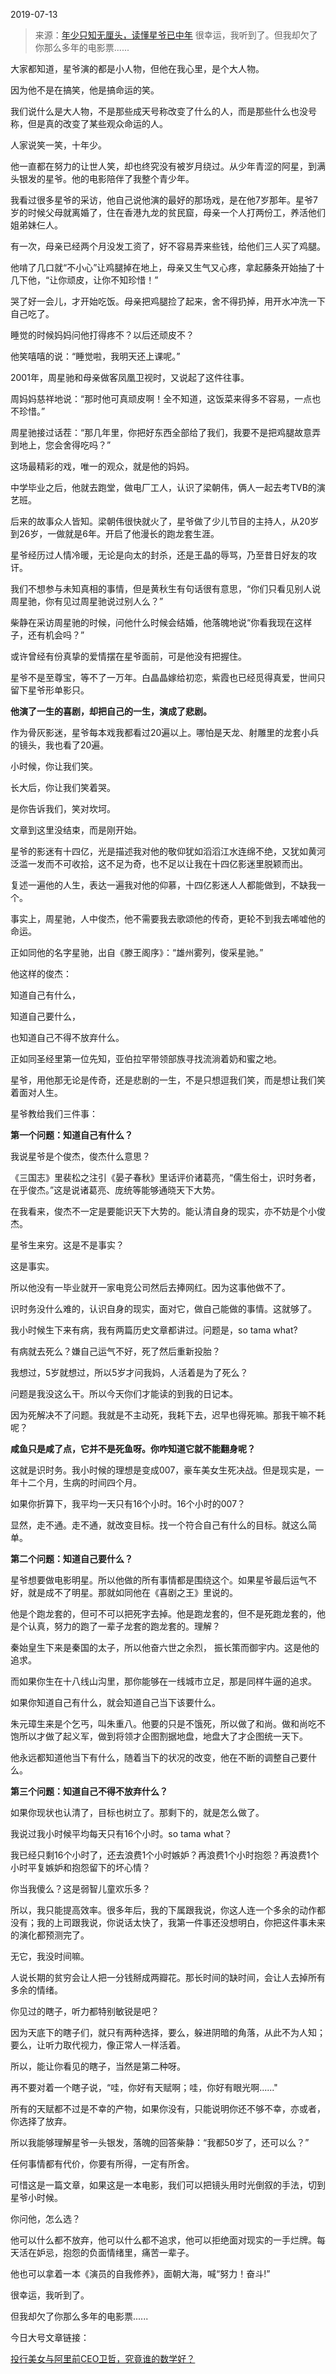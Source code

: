 2019-07-13

> 来源：[年少只知无厘头，读懂星爷已中年](http://mp.weixin.qq.com/s?__biz=MzU3NDc5Nzc0NQ==&mid=2247484992&idx=1&sn=1d33b6be7069ce6be905a9b377c45177&chksm=fd2da49eca5a2d8891b05acf0dedcd46dd0731461b1fdc66b39890b7f603d9ecab58ab0b7fbf&scene=27#wechat_redirect)
> 很幸运，我听到了。但我却欠了你那么多年的电影票......

大家都知道，星爷演的都是小人物，但他在我心里，是个大人物。

  

因为他不是在搞笑，他是搞命运的笑。  

  

我们说什么是大人物，不是那些成天号称改变了什么的人，而是那些什么也没号称，但是真的改变了某些观众命运的人。

  

人家说笑一笑，十年少。

  

他一直都在努力的让世人笑，却也终究没有被岁月绕过。从少年青涩的阿星，到满头银发的星爷。他的电影陪伴了我整个青少年。

  

我看过很多星爷的采访，他自己说他演的最好的那场戏，是在他7岁那年。星爷7岁的时候父母就离婚了，住在香港九龙的贫民窟，母亲一个人打两份工，养活他们姐弟妹仨人。

  

有一次，母亲已经两个月没发工资了，好不容易弄来些钱，给他们三人买了鸡腿。

  

他啃了几口就“不小心”让鸡腿掉在地上，母亲又生气又心疼，拿起藤条开始抽了十几下他，“让你顽皮，让你不知珍惜！”

  

哭了好一会儿，才开始吃饭。母亲把鸡腿捡了起来，舍不得扔掉，用开水冲洗一下自己吃了。

  

睡觉的时候妈妈问他打得疼不？以后还顽皮不？

他笑嘻嘻的说：“睡觉啦，我明天还上课呢。”

  

2001年，周星驰和母亲做客凤凰卫视时，又说起了这件往事。

周妈妈慈祥地说：“那时他可真顽皮啊！全不知道，这饭菜来得多不容易，一点也不珍惜。”

  

周星驰接过话茬：“那几年里，你把好东西全部给了我们，我要不是把鸡腿故意弄到地上，您会舍得吃吗？”

  

这场最精彩的戏，唯一的观众，就是他的妈妈。  

  

中学毕业之后，他就去跑堂，做电厂工人，认识了梁朝伟，俩人一起去考TVB的演艺班。

  

后来的故事众人皆知。梁朝伟很快就火了，星爷做了少儿节目的主持人，从20岁到26岁，一做就是6年。开启了他漫长的跑龙套生涯。

  

星爷经历过人情冷暖，无论是向太的封杀，还是王晶的辱骂，乃至昔日好友的攻讦。

  

我们不想参与未知真相的事情，但是黄秋生有句话很有意思，“你们只看见别人说周星驰，你有见过周星驰说过别人么？”  

  

  

柴静在采访周星驰的时候，问他什么时候会结婚，他落魄地说“你看我现在这样子，还有机会吗？”

或许曾经有份真挚的爱情摆在星爷面前，可是他没有把握住。

  

  

星爷不是至尊宝，等不了一万年。白晶晶嫁给初恋，紫霞也已经觅得真爱，世间只留下星爷形单影只。

  

  

 **他演了一生的喜剧，却把自己的一生，演成了悲剧。**

  

作为骨灰影迷，星爷每本戏我都看过20遍以上。哪怕是天龙、射雕里的龙套小兵的镜头，我也看了20遍。

  

小时候，你让我们笑。  

长大后，你让我们笑着哭。

是你告诉我们，笑对坎坷。

  

文章到这里没结束，而是刚开始。  

  

星爷的影迷有十四亿，光是描述我对他的敬仰犹如滔滔江水连绵不绝，又犹如黄河泛滥一发而不可收拾，这不足为奇，也不足以让我在十四亿影迷里脱颖而出。

  

复述一遍他的人生，表达一遍我对他的仰慕，十四亿影迷人人都能做到，不缺我一个。

  

事实上，周星驰，人中俊杰，他不需要我去歌颂他的传奇，更轮不到我去唏嘘他的命运。

  

正如同他的名字星驰，出自《滕王阁序》：“雄州雾列，俊采星驰。”

他这样的俊杰：

知道自己有什么，

知道自己要什么，

也知道自己不得不放弃什么。  

  

正如同圣经里第一位先知，亚伯拉罕带领部族寻找流淌着奶和蜜之地。

星爷，用他那无论是传奇，还是悲剧的一生，不是只想逗我们笑，而是想让我们笑着面对人生。

  

星爷教给我们三件事：

  

 **第一个问题：知道自己有什么？**

  

我说星爷是个俊杰，俊杰什么意思？

《三国志》里裴松之注引《晏子春秋》里话评价诸葛亮，“儒生俗士，识时务者，在乎俊杰。”这是说诸葛亮、庞统等能够通晓天下大势。

  

在我看来，俊杰不一定是要能识天下大势的。能认清自身的现实，亦不妨是个小俊杰。

  

星爷生来穷。这是不是事实？

这是事实。

  

所以他没有一毕业就开一家电竞公司然后去捧网红。因为这事他做不了。

识时务没什么难的，认识自身的现实，面对它，做自己能做的事情。这就够了。

  

我小时候生下来有病，我有两篇历史文章都讲过。问题是，so tama what?

  

有病就去死么？嫌自己运气不好，死了然后重新投胎？

我想过，5岁就想过，所以5岁才问我妈，人活着是为了死么？

  

问题是我没这么干。所以今天你们才能读的到我的日记本。

  

因为死解决不了问题。我就是不主动死，我耗下去，迟早也得死嘛。那我干嘛不耗呢？

  

 **咸鱼只是咸了点，它并不是死鱼呀。你咋知道它就不能翻身呢？**

  

这就是识时务。我小时候的理想是变成007，豪车美女生死决战。但是现实是，一年十二个月，生病的时间四个月。

  

如果你折算下，我平均一天只有16个小时。16个小时的007？

  

显然，走不通。走不通，就改变目标。找一个符合自己有什么的目标。就这么简单。

  

 **第二个问题：知道自己要什么？**  

  

星爷想要做电影明星。所以他做的所有事情都是围绕这个。如果星爷最后运气不好，就是成不了明星。那就如同他在《喜剧之王》里说的。

  

他是个跑龙套的，但可不可以把死字去掉。他是跑龙套的，但不是死跑龙套的，他是个认真，努力的跑了一辈子龙套的跑龙套的。理解？

  

秦始皇生下来是秦国的太子，所以他奋六世之余烈， 振长策而御宇内。这是他的追求。

  

而如果你生在十八线山沟里，那你能够在一线城市立足，那是同样牛逼的追求。

  

如果你知道自己有什么，就会知道自己当下该要什么。

  

朱元璋生来是个乞丐，叫朱重八。他要的只是不饿死，所以做了和尚。做和尚吃不饱所以才做了起义军，做到将领才企图割据地盘，地盘大了才企图统一天下。

  

他永远都知道他当下有什么，随着当下的状况的改变，他在不断的调整自己要什么。

  

 **第三个问题：知道自己不得不放弃什么？**  

  

如果你现状也认清了，目标也树立了。那剩下的，就是怎么做了。

  

我说过我小时候平均每天只有16个小时。so tama what？

  

我已经只剩16个小时了，还去浪费1个小时嫉妒？再浪费1个小时抱怨？再浪费1个小时平复嫉妒和抱怨留下的坏心情？  

  

你当我傻么？这是弱智儿童欢乐多？

  

所以，我只能提高效率。很多年后，我的下属跟我说，你这人连一个多余的动作都没有；我的上司跟我说，你说话太快了，我第一件事还没想明白，你把这件事未来的演化都预测完了。  

  

无它，我没时间嘛。

  

人说长期的贫穷会让人把一分钱掰成两瓣花。那长时间的缺时间，会让人去掉所有多余的情绪。

  

你见过的瞎子，听力都特别敏锐是吧？  

  

因为天底下的瞎子们，就只有两种选择，要么，躲进阴暗的角落，从此不为人知；要么，让听力取代视力，像正常人一样活着。

  

所以，能让你看见的瞎子，当然是第二种呀。

  

再不要对着一个瞎子说，“哇，你好有天赋啊；哇，你好有眼光啊......"

  

所有的天赋都不过是不幸的产物，如果你没有，只能说明你还不够不幸，亦或者，你选择了放弃。

  

所以我能够理解星爷一头银发，落魄的回答柴静：“我都50岁了，还可以么？”  

任何事情都有代价，你要有所得，一定有所舍。

  

可惜这是一篇文章，如果这是一本电影，我们可以把镜头用时光倒叙的手法，切到星爷小时候。

  

你问他，怎么选？

  

他可以什么都不放弃，他可以什么都不追求，他可以拒绝面对现实的一手烂牌。每天活在妒忌，抱怨的负面情绪里，痛苦一辈子。

  

他也可以拿着一本《演员的自我修养》，面朝大海，喊“努力！奋斗!”

  

  

  

很幸运，我听到了。

  

但我却欠了你那么多年的电影票......

  

今日大号文章链接：  

[投行美女与阿里前CEO卫哲，究竟谁的数学好？](https://mp.weixin.qq.com/s?__biz=MzU0MjYwNDU2Mw==&mid=2247486888&idx=1&sn=7248379393adac95bb3bd9ac2393aa59&chksm=fb1961d4cc6ee8c20c9a5d06afc4a15f3bfde90218ff27db8b64273004426288d4a4b0b47f15&token=1867334067&lang=zh_CN&scene=21#wechat_redirect)  

